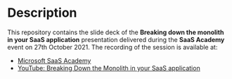 # Description
This repository contains the slide deck of the **Breaking down the monolith in your SaaS application** presentation delivered during the **SaaS Academy** event on 27th October 2021.
The recording of the session is available at: 
- [Microsoft SaaS Academy](https://www.microsoft.com/en-us/saas-academy/main)
- [YouTube: Breaking Down the Monolith in your SaaS application](https://www.youtube.com/watch?v=iLR3-lkCRcU)
